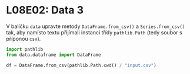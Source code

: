 # L08E02: Data 3
V balíčku `data` upravte metody `DataFrame.from_csv()` a `Series.from_csv()` tak, aby namísto textu přijímali instanci třídy `pathlib.Path` (tedy soubor s příponou `csv`).

```python
import pathlib
from data.dataframe import DataFrame

df = DataFrame.from_csv(pathlib.Path.cwd() / "input.csv")
```